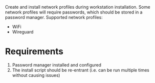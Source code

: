 Create and install network profiles during workstation installation.
Some network profiles will require passwords, which should be stored in a password manager.
Supported network profiles:

- WiFi
- Wireguard

# Requirements

1. Password manager installed and configured
2. The install script should be re-entrant (i.e. can be run multiple times without causing issues)
